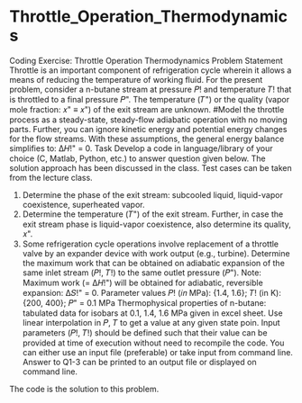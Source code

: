 # Throttle_Operation_Thermodynamics

Coding Exercise: Throttle Operation Thermodynamics
Problem Statement
Throttle is an important component of refrigeration cycle wherein it allows a means of reducing
the temperature of working fluid. For the present problem, consider a n-butane stream at
pressure 𝑃! and temperature 𝑇! that is throttled to a final pressure 𝑃". The temperature (𝑇") or
the quality (vapor mole fraction: 𝑥" ≡ 𝑥") of the exit stream are unknown.
#Model the throttle process as a steady-state, steady-flow adiabatic operation with no moving parts. 
Further, you can ignore kinetic energy and potential energy changes for the flow streams.
With these assumptions, the general energy balance simplifies to: Δ𝐻!" = 0.
Task
Develop a code in language/library of your choice (C, Matlab, Python, etc.) to answer question
given below. The solution approach has been discussed in the class. Test cases can be taken
from the lecture class.
1. Determine the phase of the exit stream: subcooled liquid, liquid-vapor
coexistence, superheated vapor.
2. Determine the temperature (𝑇") of the exit stream. Further, in case the exit
stream phase is liquid-vapor coexistence, also determine its quality, 𝑥".
3. Some refrigeration cycle operations involve replacement of a throttle valve
by an expander device with work output (e.g., turbine). Determine the maximum work
that can be obtained on adiabatic expansion of the same inlet stream (𝑃!, 𝑇!) to the same
outlet pressure (𝑃").
Note: Maximum work (= Δ𝐻!") will be obtained for adiabatic, reversible expansion:
Δ𝑆!" = 0.
Parameter values
𝑃! (𝑖𝑛 MPa): {1.4, 1.6}; 𝑇! (in K): {200, 400}; 𝑃" = 0.1 MPa
Thermophysical properties of n-butane: tabulated data for isobars at 0.1, 1.4, 1.6 MPa given in
excel sheet. Use linear interpolation in 𝑃, 𝑇 to get a value at any given state poin.
Input parameters (𝑃!, 𝑇!) should be defined such that their value can be provided at time
of execution without need to recompile the code. You can either use an input file
(preferable) or take input from command line.
Answer to Q1-3 can be printed to an output file or displayed on command line.




The code is the solution to this problem.
